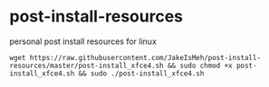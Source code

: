 # post-install-resources
personal post install resources for linux

```
wget https://raw.githubusercontent.com/JakeIsMeh/post-install-resources/master/post-install_xfce4.sh && sudo chmod +x post-install_xfce4.sh && sudo ./post-install_xfce4.sh
```
